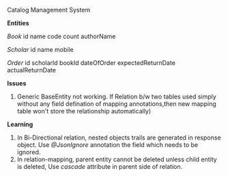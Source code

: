 Catalog Management System

**Entities**

_Book_
id
name
code
count
authorName

_Scholar_
id
name
mobile

_Order_
id
scholarId
bookId
dateOfOrder
expectedReturnDate
actualReturnDate

**Issues**

1. Generic BaseEntity not working.
If Relation b/w two tables used simply without any field defination of mapping annotations,then new mapping table won't store the 
relationship automatically)

**Learning**

1. In Bi-Directional relation, nested objects trails are generated in response object. Use _@JsonIgnore_ annotation the field which 
   needs to be ignored.
2. In relation-mapping, parent entity cannot be deleted unless child entity is deleted, Use _cascade_ attribute in parent side of 
   relation.